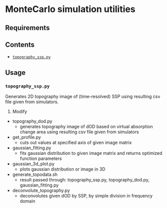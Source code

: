 # MonteCarlo simulation utilities

## Requirements


## Contents
- [`topography_ssp.py`](https://github.com/pasca-l/light-propagation-simulator/blob/main/utils/topography_ssp.py)


## Usage
### `topography_ssp.py`
Generates 2D topography image of (time-resolved) SSP using resulting csv file given from simulators.

1. Modify 

- topography_dod.py
    - generates topography image of dOD based on virtual absorption change area using resulting csv file given from simulators
- get_profile.py
    - cuts out values at specified axis of given image matrix
- gaussian_fitting.py
    - fits gaussian distribution to given image matrix and returns optimized function parameters
- gaussian_3d_plot.py
    - plots gaussian distribution or image in 3D
- generate_topodata.sh
    - result passed through: topography_ssp.py, topography_dod.py, gaussian_fitting.py
- deconvolute_topography.py
    - deconvolutes given dOD by SSP, by simple division in frequency domain